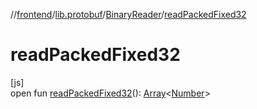 //[frontend](../../../index.md)/[lib.protobuf](../index.md)/[BinaryReader](index.md)/[readPackedFixed32](read-packed-fixed32.md)

# readPackedFixed32

[js]\
open fun [readPackedFixed32](read-packed-fixed32.md)(): [Array](https://kotlinlang.org/api/latest/jvm/stdlib/kotlin/-array/index.html)&lt;[Number](https://kotlinlang.org/api/latest/jvm/stdlib/kotlin/-number/index.html)&gt;
